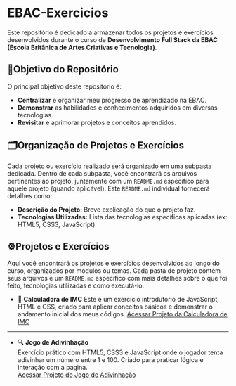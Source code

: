 # EBAC-Exercicios
Este repositório é dedicado a armazenar todos os projetos e exercícios desenvolvidos durante o curso de **Desenvolvimento Full Stack da EBAC (Escola Britânica de Artes Criativas e Tecnologia)**.

## 🎯Objetivo do Repositório
O principal objetivo deste repositório é:
* **Centralizar** e organizar meu progresso de aprendizado na EBAC.
* **Demonstrar** as habilidades e conhecimentos adquiridos em diversas tecnologias.
* **Revisitar** e aprimorar projetos e conceitos aprendidos.

## 🗂️Organização de Projetos e Exercícios

Cada projeto ou exercício realizado será organizado em uma subpasta dedicada. Dentro de cada subpasta, você encontrará os arquivos pertinentes ao projeto, juntamente com um `README.md` específico para aquele projeto (quando aplicável). Este `README.md` individual fornecerá detalhes como:

* **Descrição do Projeto:** Breve explicação do que o projeto faz.
* **Tecnologias Utilizadas:** Lista das tecnologias específicas aplicadas (ex: HTML5, CSS3, JavaScript).


## ⚙️Projetos e Exercícios

Aqui você encontrará os projetos e exercícios desenvolvidos ao longo do curso, organizados por módulos ou temas. Cada pasta de projeto contém seus arquivos e um `README.md` específico com mais detalhes sobre o que foi feito, tecnologias utilizadas e como executá-lo.

* &#128210; **Calculadora de IMC**
    Este é um exercício introdutório de JavaScript, HTML e CSS, criado para aplicar conceitos básicos e demonstrar o andamento inicial dos meus códigos.
    [Acessar Projeto da Calculadora de IMC](Modulo-JavaScript-Basico/CalculadoraIMC/)

---
- 🔍 **Jogo de Adivinhação**  
  Exercício prático com HTML5, CSS3 e JavaScript onde o jogador tenta adivinhar um número entre 1 e 100. Criado para praticar lógica e interação com a página.  
  [Acessar Projeto do Jogo de Adivinhação](https://github.com/Raylunaris/EBAC-Projetos-Exerc-cios/tree/main/Jogo%20de%20Adivinhacao)
